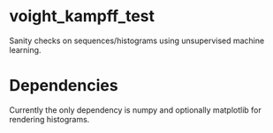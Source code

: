 # voight_kampff_test
Sanity checks on sequences/histograms using unsupervised machine learning.

# Dependencies

Currently the only dependency is numpy and optionally matplotlib for rendering histograms.

# 
